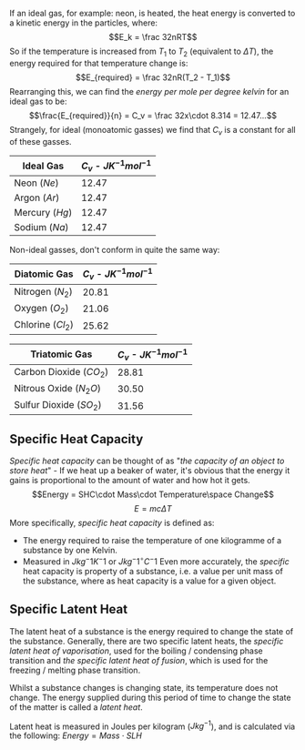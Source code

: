 If an ideal gas, for example: neon, is heated, the heat energy is converted to a kinetic energy in the particles, where:
$$E_k = \frac 32nRT$$
So if the temperature is increased from $T_1$ to $T_2$ (equivalent to $\Delta T$), the energy required for that temperature change is:
$$E_{required} = \frac 32nR(T_2 - T_1)$$
Rearranging this, we can find the *energy per mole per degree kelvin* for an ideal gas to be:
$$\frac{E_{required}}{n} = C_v = \frac 32x\cdot 8.314 = 12.47...$$
Strangely, for ideal (monoatomic gasses) we find that $C_v$ is a constant for all of these gasses.

| Ideal Gas    | $C_v$ - $JK^{-1}mol^{-1}$ |
| ------------ | ------------------------- |
| Neon ($Ne$)    | 12.47                     |
| Argon ($Ar$)   | 12.47                     |
| Mercury ($Hg$) | 12.47                     |
| Sodium ($Na$)  | 12.47                     |

Non-ideal gasses, don't conform in quite the same way:

| Diatomic Gas      | $C_v$ - $JK^{-1}mol^{-1}$ |
| ----------------- | ------------------------- |
| Nitrogen ($N_2$)  | 20.81                     |
| Oxygen ($O_2$)    | 21.06                     |
| Chlorine ($Cl_2$) | 25.62                          |

| Triatomic Gas           | $C_v$ - $JK^{-1}mol^{-1}$ |
| ----------------------- | ------------------------- |
| Carbon Dioxide ($CO_2$) | 28.81                     |
| Nitrous Oxide ($N_2O$)  | 30.50                     |
| Sulfur Dioxide ($SO_2$) | 31.56                     | 

## Specific Heat Capacity
*Specific heat capacity* can be thought of as "*the capacity of an object to store heat*" - If we heat up a beaker of water, it's obvious that the energy it gains is proportional to the amount of water and how hot it gets.
$$Energy = SHC\cdot Mass\cdot Temperature\space Change$$
$$E = mc\Delta T$$
More specifically, *specific heat capacity* is defined as:
- The energy required to raise the temperature of one kilogramme of a substance by one Kelvin.
- Measured in $Jkg^-1K^-1$ or $Jkg^-1^\circ C^-1$
Even more accurately, the *specific* heat capacity is property of a substance, i.e. a value per unit mass of the substance, where as heat capacity is a value for a given object.
## Specific Latent Heat
The latent heat of a substance is the energy required to change the state of the substance. Generally, there are two specific latent heats, the *specific latent heat of vaporisation*, used for the boiling / condensing phase transition and *the specific latent heat of fusion*, which is used for the freezing / melting phase transition.

Whilst a substance changes is changing state, its temperature does not change. The energy supplied during this period of time to change the state of the matter is called a *latent heat*.

Latent heat is measured in Joules per kilogram ($Jkg^{-1}$), and is calculated via the following:
$Energy = Mass\cdot SLH$
